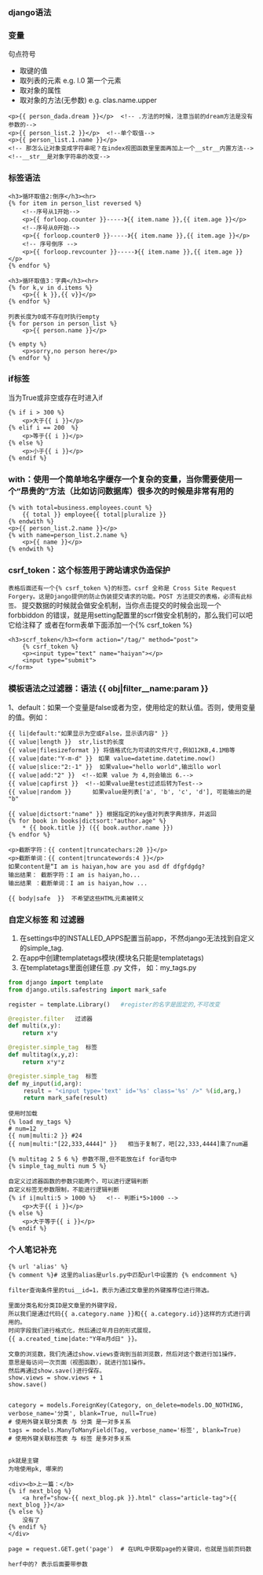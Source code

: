 ### django语法



### 变量

句点符号

- 取键的值
- 取列表的元素  e.g. l.0 第一个元素
- 取对象的属性
- 取对象的方法(无参数) e.g. clas.name.upper

```django
<p>{{ person_dada.dream }}</p>  <!-- .方法的时候，注意当前的dream方法是没有参数的-->
<p>{{ person_list.2 }}</p>  <!--单个取值-->
<p>{{ person_list.1.name }}</p>
<!-- 那怎么让对象变成字符串呢？在index视图函数里里面再加上一个__str__内置方法-->
<!--__str__是对象字符串的改变-->
```


### 标签语法

```django
<h3>循环取值2:倒序</h3><hr>
{% for item in person_list reversed %}
    <!--序号从1开始-->
    <p>{{ forloop.counter }}-----》{{ item.name }},{{ item.age }}</p>
    <!--序号从0开始-->
	<p>{{ forloop.counter0 }}-----》{{ item.name }},{{ item.age }}</p>
	<!-- 序号倒序 -->
	<p>{{ forloop.revcounter }}-----》{{ item.name }},{{ item.age }}</p>
{% endfor %}

<h3>循环取值3：字典</h3><hr>
{% for k,v in d.items %}
    <p>{{ k }},{{ v}}</p>
{% endfor %}

列表长度为0或不存在时执行empty
{% for person in person_list %}
    <p>{{ person.name }}</p>

{% empty %}
    <p>sorry,no person here</p>
{% endfor %}
```


### if标签

当为True或非空或存在时进入if

```django
{% if i > 300 %}
    <p>大于{{ i }}</p>
{% elif i == 200  %}
    <p>等于{{ i }}</p>
{% else %}
    <p>小于{{ i }}</p>
{% endif %}
```

### with：使用一个简单地名字缓存一个复杂的变量，当你需要使用一个“昂贵的”方法（比如访问数据库）很多次的时候是非常有用的

```django
{% with total=business.employees.count %}
    {{ total }} employee{{ total|pluralize }}
{% endwith %}
<p>{{ person_list.2.name }}</p>
{% with name=person_list.2.name %}
    <p>{{ name }}</p>
{% endwith %}
```

### csrf_token：这个标签用于跨站请求伪造保护

`表格后面还有一个{% csrf_token %}的标签。csrf 全称是 Cross Site Request Forgery。这是Django提供的防止伪装提交请求的功能。POST 方法提交的表格，必须有此标签。`
提交数据的时候就会做安全机制，当你点击提交的时候会出现一个forbbiddon
的错误，就是用setting配置里的scrf做安全机制的，那么我们可以吧它给注释了
或者在form表单下面添加一个{% csrf_token %}

```django
<h3>scrf_token</h3><form action="/tag/" method="post">
    {% csrf_token %}
    <p><input type="text" name="haiyan"></p>
    <input type="submit">
</form>
```

### 模板语法之过滤器：语法 {{ obj|filter__name:param }}

1、default：如果一个变量是false或者为空，使用给定的默认值。否则，使用变量的值。例如：

```django
{{ li|default:"如果显示为空或False，显示该内容" }}
{{ value|length }}  str,list的长度
{{ value|filesizeformat }} 将值格式化为可读的文件尺寸,例如12KB,4.1MB等
{{ value|date:"Y-m-d" }}　如果 value=datetime.datetime.now()
{{ value|slice:"2:-1" }}  如果value="hello world",输出llo worl
{{ value|add:"2" }}  <!--如果 value 为 4,则会输出 6.-->
{{ value|capfirst }}  <!--如果value是test过滤后转为Test-->
{{ value|random }}		如果value是列表['a', 'b', 'c', 'd'], 可能输出的是 "b"

{{ value|dictsort:"name" }} 根据指定的key值对列表字典排序，并返回
{% for book in books|dictsort:"author.age" %}
    * {{ book.title }} ({{ book.author.name }})
{% endfor %}

<p>截断字符：{{ content|truncatechars:20 }}</p>
<p>截断单词：{{ content|truncatewords:4 }}</p>
如果content是“I am is haiyan,how are you asd df dfgfdgdg?
输出结果： 截断字符：I am is haiyan,ho...
输出结果 ：截断单词：I am is haiyan,how ...

{{ body|safe  }}  不希望这些HTML元素被转义

```

### 自定义标签 和 过滤器


1. 在settings中的INSTALLED_APPS配置当前app，不然django无法找到自定义的simple_tag.
2. 在app中创建templatetags模块(模块名只能是templatetags)
3. 在templatetags里面创建任意 .py 文件，
如：my_tags.py

```python
from django import template
from django.utils.safestring import mark_safe
 
register = template.Library()   #register的名字是固定的,不可改变

@register.filter   过滤器
def multi(x,y):
    return x*y

@register.simple_tag  标签
def multitag(x,y,z):
    return x*y*z

@register.simple_tag  标签
def my_input(id,arg):
　　 result = "<input type='text' id='%s' class='%s' />" %(id,arg,)
　　 return mark_safe(result)
```
```django
使用时加载
{% load my_tags %}　
# num=12
{{ num|multi:2 }} #24
{{ num|multi:"[22,333,4444]" }}   相当于复制了，吧[22,333,4444]乘了num遍

{% multitag 2 5 6 %} 参数不限,但不能放在if for语句中 
{% simple_tag_multi num 5 %}

自定义过滤器函数的参数只能两个，可以进行逻辑判断
自定义标签无参数限制，不能进行逻辑判断
{% if i|multi:5 > 1000 %}   <!-- 判断i*5>1000 -->
    <p>大于{{ i }}</p>
{% else %}
    <p>大于等于{{ i }}</p>
{% endif %}
```


### 个人笔记补充

```django
{% url 'alias' %}
{% comment %}# 这里的alias是urls.py中匹配url中设置的 {% endcomment %}

filter查询条件里的tui__id=1，表示为通过文章里的外键推荐位进行筛选。

里面分类名和分类ID是文章里的外键字段，
所以我们是通过代码{{ a.category.name }}和{{ a.category.id}}这样的方式进行调用的。
时间字段我们进行格式化，然后通过年月日的形式展现，
{{ a.created_time|date:"Y年m月d日" }}。

文章的浏览数，我们先通过show.views查询到当前浏览数，然后对这个数进行加1操作，
意思是每访问一次页面（视图函数），就进行加1操作。
然后再通过show.save()进行保存。
show.views = show.views + 1
show.save()


category = models.ForeignKey(Category, on_delete=models.DO_NOTHING, verbose_name='分类', blank=True, null=True)
# 使用外键关联分类表 与 分类 是一对多关系
tags = models.ManyToManyField(Tag, verbose_name='标签', blank=True)
# 使用外键关联标签表 与 标签 是多对多关系


pk就是主键
为啥使用pk, 哪来的

<div><b>上一篇：</b>
{% if next_blog %}
	<a href="show-{{ next_blog.pk }}.html" class="article-tag">{{ next_blog }}</a>
{% else %}
	没有了
{% endif %}
</div>

page = request.GET.get('page')  # 在URL中获取page的关键词，也就是当前页码数

herf中的? 表示后面要带参数
```

